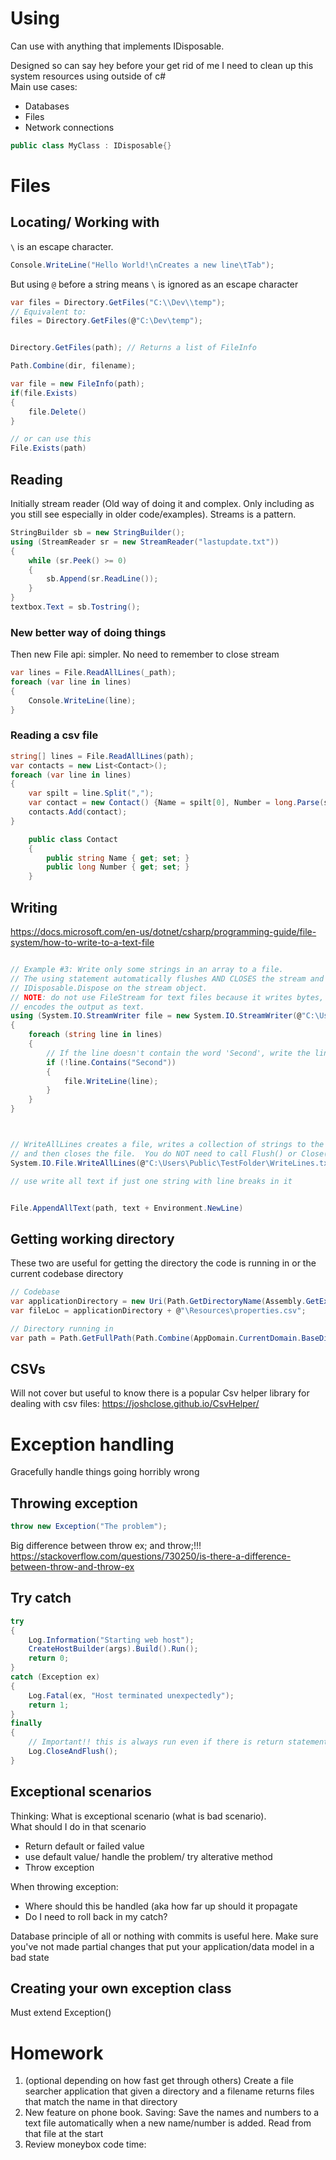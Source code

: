 # Using
Can use with anything that implements IDisposable.  

Designed so can say hey before your get rid of me I need to clean up this system resources using outside of c#  
Main use cases:
- Databases
- Files
- Network connections

```csharp
public class MyClass : IDisposable{}
```

# Files

## Locating/ Working with
`\` is an escape character. 
```csharp
Console.WriteLine("Hello World!\nCreates a new line\tTab");
```
But using `@` before a string means `\` is ignored as an escape character
```csharp
var files = Directory.GetFiles("C:\\Dev\\temp");
// Equivalent to:
files = Directory.GetFiles(@"C:\Dev\temp");


Directory.GetFiles(path); // Returns a list of FileInfo

Path.Combine(dir, filename);

var file = new FileInfo(path);
if(file.Exists)
{
	file.Delete()
}

// or can use this
File.Exists(path)
```


## Reading
Initially stream reader (Old way of doing it and complex. Only including as you still see especially in older code/examples). Streams is a pattern. 
```csharp
StringBuilder sb = new StringBuilder();
using (StreamReader sr = new StreamReader("lastupdate.txt")) 
{
    while (sr.Peek() >= 0) 
    {
        sb.Append(sr.ReadLine());
    }
}
textbox.Text = sb.Tostring();
```

### New better way of doing things
Then new File api: simpler. No need to remember to close stream
```csharp
var lines = File.ReadAllLines(_path);
foreach (var line in lines)
{
	Console.WriteLine(line);
}

```
### Reading a csv file
```cs
string[] lines = File.ReadAllLines(path);
var contacts = new List<Contact>();
foreach (var line in lines)
{
    var spilt = line.Split(",");
    var contact = new Contact() {Name = spilt[0], Number = long.Parse(spilt[1])};
    contacts.Add(contact);
}
```
```contact.cs
    public class Contact
    {
        public string Name { get; set; }
        public long Number { get; set; }
    }
```



## Writing
https://docs.microsoft.com/en-us/dotnet/csharp/programming-guide/file-system/how-to-write-to-a-text-file

```csharp

// Example #3: Write only some strings in an array to a file.
// The using statement automatically flushes AND CLOSES the stream and calls
// IDisposable.Dispose on the stream object.
// NOTE: do not use FileStream for text files because it writes bytes, but StreamWriter
// encodes the output as text.
using (System.IO.StreamWriter file = new System.IO.StreamWriter(@"C:\Users\Public\TestFolder\WriteLines2.txt"))
{
	foreach (string line in lines)
	{
		// If the line doesn't contain the word 'Second', write the line to the file.
		if (!line.Contains("Second"))
		{
			file.WriteLine(line);
		}
	}
}



// WriteAllLines creates a file, writes a collection of strings to the file,
// and then closes the file.  You do NOT need to call Flush() or Close().
System.IO.File.WriteAllLines(@"C:\Users\Public\TestFolder\WriteLines.txt", lines);

// use write all text if just one string with line breaks in it


File.AppendAllText(path, text + Environment.NewLine)


```

## Getting working directory
These two are useful for getting the directory the code is running in or the current codebase directory
```csharp
// Codebase
var applicationDirectory = new Uri(Path.GetDirectoryName(Assembly.GetExecutingAssembly().CodeBase)).LocalPath;
var fileLoc = applicationDirectory + @"\Resources\properties.csv";

// Directory running in
var path = Path.GetFullPath(Path.Combine(AppDomain.CurrentDomain.BaseDirectory, "..", "..", "..", "TestData", "Output"));
```

## CSVs
Will not cover but useful to know there is a popular Csv helper library for dealing with csv files: https://joshclose.github.io/CsvHelper/

# Exception handling

Gracefully handle things going horribly wrong

## Throwing exception
```csharp
throw new Exception("The problem");
```

Big difference between throw ex; and throw;!!!  
https://stackoverflow.com/questions/730250/is-there-a-difference-between-throw-and-throw-ex


## Try catch
```csharp
try
{
	Log.Information("Starting web host");
	CreateHostBuilder(args).Build().Run();
	return 0;
}
catch (Exception ex)
{
	Log.Fatal(ex, "Host terminated unexpectedly");
	return 1;
}
finally
{
	// Important!! this is always run even if there is return statement (will get run before return)
	Log.CloseAndFlush();
}
```

## Exceptional scenarios
Thinking: What is exceptional scenario (what is bad scenario).  
What should I do in that scenario
- Return default or failed value
- use default value/ handle the problem/ try alterative method
- Throw exception

When throwing exception:
- Where should this be handled (aka how far up should it propagate
- Do I need to roll back in my catch?

Database principle of all or nothing with commits is useful here. Make sure you've not made partial changes that put your application/data model in a bad state


## Creating your own exception class
Must extend Exception()


# Homework
1. (optional depending on how fast get through others) Create a file searcher application that given a directory and a filename returns files that match the name in that directory
2. New feature on phone book. Saving: Save the names and numbers to a text file automatically when a new name/number is added. Read from that file at the start
3. Review moneybox code time: 



